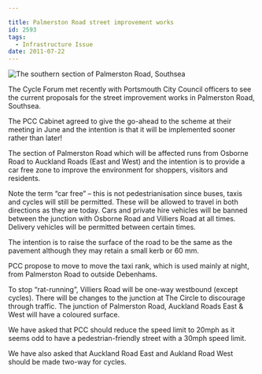 ```yaml
---

title: Palmerston Road street improvement works
id: 2593
tags:
  - Infrastructure Issue
date: 2011-07-22
---
```


![The southern section of Palmerston Road, Southsea](/assets/Palmerston-Road-Southsea-2.jpg)

The Cycle Forum met recently with Portsmouth City Council officers to see the current proposals for the street improvement works in Palmerston Road, Southsea.

The PCC Cabinet agreed to give the go-ahead to the scheme at their meeting in June and the intention is that it will be implemented sooner rather than later!

The section of Palmerston Road which will be affected runs from Osborne Road to Auckland Roads (East and West) and the intention is to provide a car free zone to improve the environment for shoppers, visitors and residents.

Note the term “car free” – this is not pedestrianisation since buses, taxis and cycles will still be permitted. These will be allowed to travel in both directions as they are today. Cars and private hire vehicles will be banned between the junction with Osborne Road and Villiers Road at all times. Delivery vehicles will be permitted between certain times.

The intention is to raise the surface of the road to be the same as the pavement although they may retain a small kerb or 60 mm.

PCC propose to move to move the taxi rank, which is used mainly at night, from Palmerston Road to outside Debenhams.

To stop “rat-running”, Villiers Road will be one-way westbound (except cycles). There will be changes to the junction at The Circle to discourage through traffic. The junction of Palmerston Road, Auckland Roads East &amp; West will have a coloured surface.

We have asked that PCC should reduce the speed limit to 20mph as it seems odd to have a pedestrian-friendly street with a 30mph speed limit.

We have also asked that Auckland Road East and Aukland Road West should be made two-way for cycles.